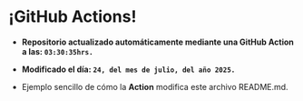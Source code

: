 # ¡GitHub Actions!
* **Repositorio actualizado automáticamente mediante una GitHub Action a las: `03:30:35hrs.`**
* **Modificado el día: `24, del mes de julio, del año 2025.`**

* Ejemplo sencillo de cómo la **Action** modifica este archivo README.md.
